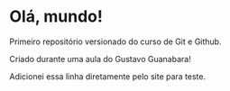 # Olá, mundo!
 Primeiro repositório versionado do curso de Git e Github.

 Criado durante uma aula do Gustavo Guanabara!

 Adicionei essa linha diretamente pelo site para teste.
